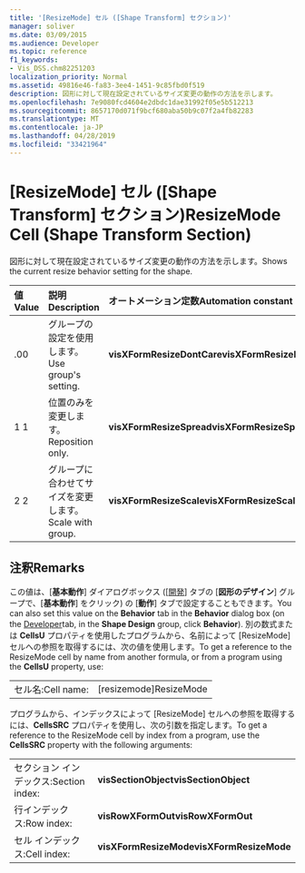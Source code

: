 ```yaml
---
title: '[ResizeMode] セル ([Shape Transform] セクション)'
manager: soliver
ms.date: 03/09/2015
ms.audience: Developer
ms.topic: reference
f1_keywords:
- Vis_DSS.chm82251203
localization_priority: Normal
ms.assetid: 49816e46-fa83-3ee4-1451-9c85fbd0f519
description: 図形に対して現在設定されているサイズ変更の動作の方法を示します。
ms.openlocfilehash: 7e9080fcd4604e2dbdc1dae31992f05e5b512213
ms.sourcegitcommit: 8657170d071f9bcf680aba50b9c07f2a4fb82283
ms.translationtype: MT
ms.contentlocale: ja-JP
ms.lasthandoff: 04/28/2019
ms.locfileid: "33421964"
---
```

# <a name="resizemode-cell-shape-transform-section"></a><span data-ttu-id="5822b-103">[ResizeMode] セル ([Shape Transform] セクション)</span><span class="sxs-lookup"><span data-stu-id="5822b-103">ResizeMode Cell (Shape Transform Section)</span></span>

<span data-ttu-id="5822b-104">図形に対して現在設定されているサイズ変更の動作の方法を示します。</span><span class="sxs-lookup"><span data-stu-id="5822b-104">Shows the current resize behavior setting for the shape.</span></span>
  
|<span data-ttu-id="5822b-105">**値**</span><span class="sxs-lookup"><span data-stu-id="5822b-105">**Value**</span></span>|<span data-ttu-id="5822b-106">**説明**</span><span class="sxs-lookup"><span data-stu-id="5822b-106">**Description**</span></span>|<span data-ttu-id="5822b-107">**オートメーション定数**</span><span class="sxs-lookup"><span data-stu-id="5822b-107">**Automation constant**</span></span>|
|:-----|:-----|:-----|
|<span data-ttu-id="5822b-108">.0</span><span class="sxs-lookup"><span data-stu-id="5822b-108">0</span></span>  <br/> |<span data-ttu-id="5822b-109">グループの設定を使用します。</span><span class="sxs-lookup"><span data-stu-id="5822b-109">Use group's setting.</span></span>  <br/> |<span data-ttu-id="5822b-110">**visXFormResizeDontCare**</span><span class="sxs-lookup"><span data-stu-id="5822b-110">**visXFormResizeDontCare**</span></span> <br/> |
|<span data-ttu-id="5822b-111">1 </span><span class="sxs-lookup"><span data-stu-id="5822b-111">1</span></span>  <br/> |<span data-ttu-id="5822b-112">位置のみを変更します。</span><span class="sxs-lookup"><span data-stu-id="5822b-112">Reposition only.</span></span>  <br/> |<span data-ttu-id="5822b-113">**visXFormResizeSpread**</span><span class="sxs-lookup"><span data-stu-id="5822b-113">**visXFormResizeSpread**</span></span> <br/> |
|<span data-ttu-id="5822b-114">2 </span><span class="sxs-lookup"><span data-stu-id="5822b-114">2</span></span>  <br/> |<span data-ttu-id="5822b-115">グループに合わせてサイズを変更します。</span><span class="sxs-lookup"><span data-stu-id="5822b-115">Scale with group.</span></span>  <br/> |<span data-ttu-id="5822b-116">**visXFormResizeScale**</span><span class="sxs-lookup"><span data-stu-id="5822b-116">**visXFormResizeScale**</span></span> <br/> |
   
## <a name="remarks"></a><span data-ttu-id="5822b-117">注釈</span><span class="sxs-lookup"><span data-stu-id="5822b-117">Remarks</span></span>

<span data-ttu-id="5822b-118">この値は、[**基本動作**] ダイアログボックス ([[開発](run-in-developer-mode-display-the-developer-tab.md)] タブの [**図形のデザイン**] グループで、[**基本動作**] をクリック) の [**動作**] タブで設定することもできます。</span><span class="sxs-lookup"><span data-stu-id="5822b-118">You can also set this value on the **Behavior** tab in the **Behavior** dialog box (on the [Developer](run-in-developer-mode-display-the-developer-tab.md)tab, in the **Shape Design** group, click **Behavior**).</span></span> <span data-ttu-id="5822b-119">別の数式または **CellsU** プロパティを使用したプログラムから、名前によって [ResizeMode] セルへの参照を取得するには、次の値を使用します。</span><span class="sxs-lookup"><span data-stu-id="5822b-119">To get a reference to the ResizeMode cell by name from another formula, or from a program using the **CellsU** property, use:</span></span> 
  
|||
|:-----|:-----|
|<span data-ttu-id="5822b-120">セル名:</span><span class="sxs-lookup"><span data-stu-id="5822b-120">Cell name:</span></span>  <br/> |<span data-ttu-id="5822b-121">[resizemode]</span><span class="sxs-lookup"><span data-stu-id="5822b-121">ResizeMode</span></span>  <br/> |
   
<span data-ttu-id="5822b-122">プログラムから、インデックスによって [ResizeMode] セルへの参照を取得するには、**CellsSRC** プロパティを使用し、次の引数を指定します。</span><span class="sxs-lookup"><span data-stu-id="5822b-122">To get a reference to the ResizeMode cell by index from a program, use the **CellsSRC** property with the following arguments:</span></span> 
  
|||
|:-----|:-----|
|<span data-ttu-id="5822b-123">セクション インデックス:</span><span class="sxs-lookup"><span data-stu-id="5822b-123">Section index:</span></span>  <br/> |<span data-ttu-id="5822b-124">**visSectionObject**</span><span class="sxs-lookup"><span data-stu-id="5822b-124">**visSectionObject**</span></span> <br/> |
|<span data-ttu-id="5822b-125">行インデックス:</span><span class="sxs-lookup"><span data-stu-id="5822b-125">Row index:</span></span>  <br/> |<span data-ttu-id="5822b-126">**visRowXFormOut**</span><span class="sxs-lookup"><span data-stu-id="5822b-126">**visRowXFormOut**</span></span> <br/> |
|<span data-ttu-id="5822b-127">セル インデックス:</span><span class="sxs-lookup"><span data-stu-id="5822b-127">Cell index:</span></span>  <br/> |<span data-ttu-id="5822b-128">**visXFormResizeMode**</span><span class="sxs-lookup"><span data-stu-id="5822b-128">**visXFormResizeMode**</span></span> <br/> |
   

